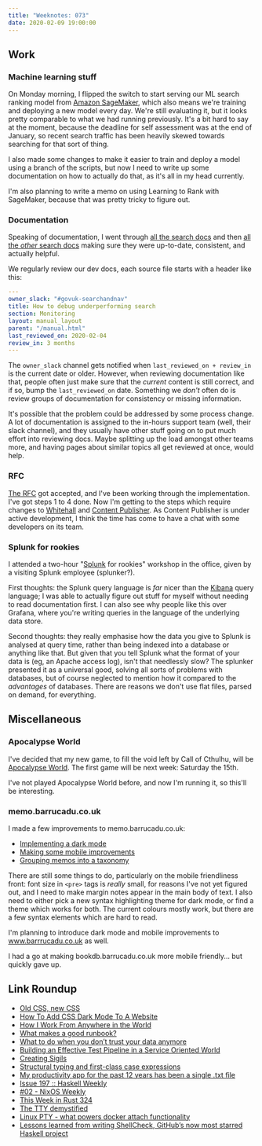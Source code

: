 ```yaml
---
title: "Weeknotes: 073"
date: 2020-02-09 19:00:00
---
```


## Work

### Machine learning stuff

On Monday morning, I flipped the switch to start serving our ML search
ranking model from [Amazon SageMaker][], which also means we're
training and deploying a new model every day.  We're still evaluating
it, but it looks pretty comparable to what we had running previously.
It's a bit hard to say at the moment, because the deadline for self
assessment was at the end of January, so recent search traffic has
been heavily skewed towards searching for that sort of thing.

I also made some changes to make it easier to train and deploy a model
using a branch of the scripts, but now I need to write up some
documentation on how to actually do that, as it's all in my head
currently.

I'm also planning to write a memo on using Learning to Rank with
SageMaker, because that was pretty tricky to figure out.

[Amazon SageMaker]: https://aws.amazon.com/sagemaker/

### Documentation

Speaking of documentation, I went through [all the search docs][] and
then [all the *other* search docs][] making sure they were up-to-date,
consistent, and actually helpful.

We regularly review our dev docs, each source file starts with a
header like this:

```yaml
---
owner_slack: "#govuk-searchandnav"
title: How to debug underperforming search
section: Monitoring
layout: manual_layout
parent: "/manual.html"
last_reviewed_on: 2020-02-04
review_in: 3 months
---
```

The `owner_slack` channel gets notified when `last_reviewed_on +
review_in` is the current date or older.  However, when reviewing
documentation like that, people often just make sure that the
*current* content is still correct, and if so, bump the
`last_reviewed_on` date.  Something we *don't* often do is review
groups of documentation for consistency or missing information.

It's possible that the problem could be addressed by some process
change.  A lot of documentation is assigned to the in-hours support
team (well, their slack channel), and they usually have other stuff
going on to put much effort into reviewing docs.  Maybe splitting up
the load amongst other teams more, and having pages about similar
topics all get reviewed at once, would help.

[all the search docs]: https://github.com/alphagov/govuk-developer-docs/pull/2281
[all the *other* search docs]: https://github.com/alphagov/govuk-developer-docs/pull/2282

### RFC

[The RFC][] got accepted, and I've been working through the
implementation.  I've got steps 1 to 4 done.  Now I'm getting to the
steps which require changes to [Whitehall][] and [Content
Publisher][].  As Content Publisher is under active development, I
think the time has come to have a chat with some developers on its
team.

[The RFC]: https://github.com/alphagov/govuk-rfcs/blob/master/rfc-116-store-attachment-data-in-content-items.md
[Whitehall]: https://github.com/alphagov/whitehall
[Content Publisher]: https://github.com/alphagov/content-publisher

### Splunk for rookies

I attended a two-hour "[Splunk][] for rookies" workshop in the office,
given by a visiting Splunk employee (splunker?).

First thoughts: the Splunk query language is *far* nicer than the
[Kibana][] query language; I was able to actually figure out stuff for
myself without needing to read documentation first.  I can also see
why people like this over Grafana, where you're writing queries in the
language of the underlying data store.

Second thoughts: they really emphasise how the data you give to Splunk
is analysed at query time, rather than being indexed into a database
or anything like that.  But given that you tell Splunk what the format
of your data is (eg, an Apache access log), isn't that needlessly
slow?  The splunker presented it as a universal good, solving all
sorts of problems with databases, but of course neglected to mention
how it compared to the *advantages* of databases.  There are reasons
we don't use flat files, parsed on demand, for everything.

[Splunk]: https://www.splunk.com/
[Kibana]: https://www.elastic.co/kibana

## Miscellaneous

### Apocalypse World

I've decided that my new game, to fill the void left by Call of
Cthulhu, will be [Apocalypse World][].  The first game will be next
week: Saturday the 15th.

I've not played Apocalypse World before, and now I'm running it, so
this'll be interesting.

[Apocalypse World]: http://apocalypse-world.com/

### memo.barrucadu.co.uk

I made a few improvements to memo.barrucadu.co.uk:

- [Implementing a dark mode](https://github.com/barrucadu/memo.barrucadu.co.uk/commit/639def0dffa91f6161c53cb79b7adda5b389bb80)
- [Making some mobile improvements](https://github.com/barrucadu/memo.barrucadu.co.uk/commit/0a028cc1a853301ebb7a973c0bf519d79deef7a1)
- [Grouping memos into a taxonomy](https://github.com/barrucadu/memo.barrucadu.co.uk/commit/1b0447aacb63f17468c165cc5e67e8d1fc580051)

There are still some things to do, particularly on the mobile
friendliness front: font size in `<pre>` tags is *really* small, for
reasons I've not yet figured out, and I need to make margin notes
appear in the main body of text.  I also need to either pick a new
syntax highlighting theme for dark mode, or find a theme which works
for both.  The current colours mostly work, but there are a few syntax
elements which are hard to read.

I'm planning to introduce dark mode and mobile improvements to
www.barrrucadu.co.uk as well.

I had a go at making bookdb.barrucadu.co.uk more mobile
friendly... but quickly gave up.

## Link Roundup

- [Old CSS, new CSS ](https://eev.ee/blog/2020/02/01/old-css-new-css/)
- [How To Add CSS Dark Mode To A Website](https://kevq.uk/how-to-add-css-dark-mode-to-a-website/)
- [How I Work From Anywhere in the World](https://jezenthomas.com/how-i-work-from-anywhere-in-the-world/)
- [What makes a good runbook?](https://www.transposit.com/blog/2019.11.14-what-makes-a-good-runbook/)
- [What to do when you don’t trust your data anymore](https://laskowskilab.faculty.ucdavis.edu/2020/01/29/retractions/)
- [Building an Effective Test Pipeline in a Service Oriented World](https://medium.com/airbnb-engineering/building-an-effective-test-pipeline-in-a-service-oriented-world-6968c513c6bd)
- [Creating Sigils](https://urbit.org/blog/creating-sigils/)
- [Structural typing and first-class case expressions](https://ice1000.org/2019/07-14-FirstClassCases.html)
- [My productivity app for the past 12 years has been a single .txt file](https://jeffhuang.com/productivity_text_file/)
- [Issue 197 :: Haskell Weekly](https://haskellweekly.news/issue/197.html)
- [#02 - NixOS Weekly](https://weekly.nixos.org/2020/02-nixos-weekly-2020-02.html)
- [This Week in Rust 324](https://this-week-in-rust.org/blog/2020/02/04/this-week-in-rust-324/)
- [The TTY demystified](http://www.linusakesson.net/programming/tty/)
- [Linux PTY - what powers docker attach functionality](https://iximiuz.com/en/posts/linux-pty-what-powers-docker-attach-functionality/)
- [Lessons learned from writing ShellCheck, GitHub’s now most starred Haskell project](https://www.vidarholen.net/contents/blog/?p=859)
